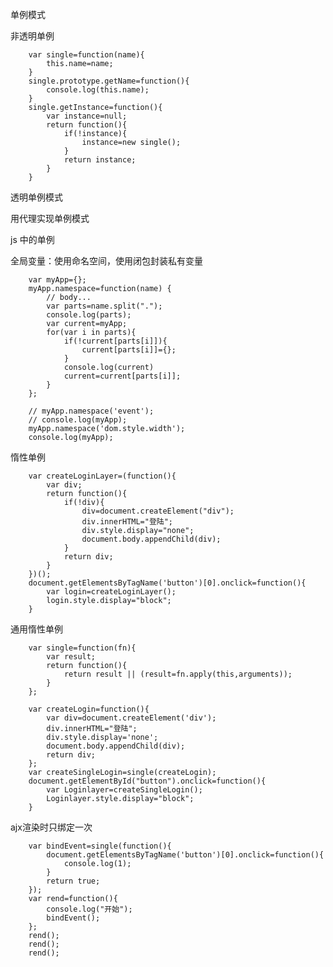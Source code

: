 单例模式

非透明单例

        var single=function(name){
            this.name=name;
        }
        single.prototype.getName=function(){
            console.log(this.name);
        }
        single.getInstance=function(){
            var instance=null;
            return function(){
                if(!instance){
                    instance=new single();
                }
                return instance;
            }
        }

透明单例模式

用代理实现单例模式

js 中的单例

全局变量：使用命名空间，使用闭包封装私有变量

        var myApp={};
        myApp.namespace=function(name) {
            // body...
            var parts=name.split(".");
            console.log(parts);
            var current=myApp;
            for(var i in parts){
                if(!current[parts[i]]){
                    current[parts[i]]={};
                }
                console.log(current)
                current=current[parts[i]];
            }
        };

        // myApp.namespace('event');
        // console.log(myApp);
        myApp.namespace('dom.style.width');
        console.log(myApp);

惰性单例

        var createLoginLayer=(function(){
            var div;
            return function(){
                if(!div){
                    div=document.createElement("div");
                    div.innerHTML="登陆";
                    div.style.display="none";
                    document.body.appendChild(div);
                }
                return div;
            }
        })();
        document.getElementsByTagName('button')[0].onclick=function(){
            var login=createLoginLayer();
            login.style.display="block";
        }


通用惰性单例

        var single=function(fn){
            var result;
            return function(){
                return result || (result=fn.apply(this,arguments));
            }
        };

        var createLogin=function(){
            var div=document.createElement('div');
            div.innerHTML="登陆";
            div.style.display='none';
            document.body.appendChild(div);
            return div;
        };
        var createSingleLogin=single(createLogin);
        document.getElementById("button").onclick=function(){
            var Loginlayer=createSingleLogin();
            Loginlayer.style.display="block";
        }

ajx渲染时只绑定一次

        var bindEvent=single(function(){
            document.getElementsByTagName('button')[0].onclick=function(){
                console.log(1);
            }
            return true;
        });
        var rend=function(){
            console.log("开始");
            bindEvent();
        };
        rend();
        rend();
        rend();